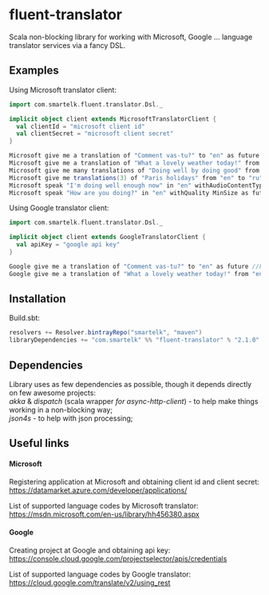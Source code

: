 # fluent-translator

Scala non-blocking library for working with Microsoft, Google ... language translator services via a fancy DSL.

Examples
--------------
Using Microsoft translator client:
```scala
import com.smartelk.fluent.translator.Dsl._

implicit object client extends MicrosoftTranslatorClient {
  val clientId = "microsoft client id"
  val clientSecret = "microsoft client secret"
}

Microsoft give me a translation of "Comment vas-tu?" to "en" as future //Future[String]
Microsoft give me a translation of "What a lovely weather today!" from "en" to "fr" withContentType `text/html` as future //Future[String]
Microsoft give me many translations of "Doing well by doing good" from "en" to "ru" as future //Future[GetTranslationsResponse]
Microsoft give me translations(3) of "Paris holidays" from "en" to "ru" withCategory "general" as future //Future[GetTranslationsResponse]
Microsoft speak "I'm doing well enough now" in "en" withAudioContentType `audio/mp3` as future //Future[SpeakResponse]
Microsoft speak "How are you doing?" in "en" withQuality MinSize as future //Future[SpeakResponse]
```

Using Google translator client:
```scala
import com.smartelk.fluent.translator.Dsl._

implicit object client extends GoogleTranslatorClient {
  val apiKey = "google api key"
}

Google give me a translation of "Comment vas-tu?" to "en" as future //Future[String]
Google give me a translation of "What a lovely weather today!" from "en" to "fr" withContentType `text/html` as future //Future[String]
```

Installation
--------------
Build.sbt:
```scala
resolvers += Resolver.bintrayRepo("smartelk", "maven")
libraryDependencies += "com.smartelk" %% "fluent-translator" % "2.1.0"
```

Dependencies
--------------
Library uses as few dependencies as possible, though it depends directly on few awesome projects:  
*akka* & *dispatch* (scala wrapper *for async-http-client*) - to help make things working in a non-blocking way;  
*json4s* - to help with json processing; 

Useful links
--------------
#### Microsoft
Registering application at Microsoft and obtaining client id and client secret:  
https://datamarket.azure.com/developer/applications/

List of supported language codes by Microsoft translator:  
https://msdn.microsoft.com/en-us/library/hh456380.aspx

#### Google
Creating project at Google and obtaining api key:  
https://console.cloud.google.com/projectselector/apis/credentials

List of supported language codes by Google translator:  
https://cloud.google.com/translate/v2/using_rest
